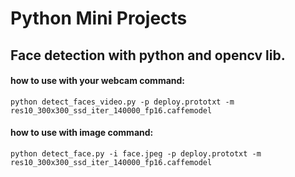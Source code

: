 # Python Mini Projects

 ## Face detection with python and opencv lib.

 #### how to use with your webcam command:
    
    python detect_faces_video.py -p deploy.prototxt -m res10_300x300_ssd_iter_140000_fp16.caffemodel

 #### how to use with image command:
    
    python detect_face.py -i face.jpeg -p deploy.prototxt -m res10_300x300_ssd_iter_140000_fp16.caffemodel
